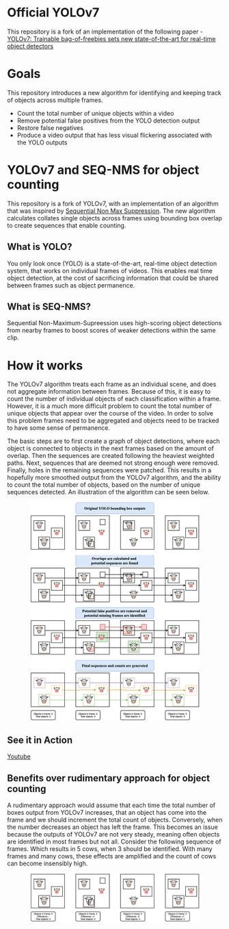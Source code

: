 # Official YOLOv7
This repository is a fork of an implementation of the following paper - [YOLOv7: Trainable bag-of-freebies sets new state-of-the-art for real-time object detectors](https://arxiv.org/abs/2207.02696) 

# Goals
This repository introduces a new algorithm for identifying and keeping track of objects across multiple frames. 
* Count the total number of unique objects within a video
* Remove potential false positives from the YOLO detection output
* Restore false negatives
* Produce a video output that has less visual flickering associated with the YOLO outputs

# YOLOv7 and SEQ-NMS for object counting
This repository is a fork of YOLOv7, with an implementation of an algorithm that was inspired by [Sequential Non Max Suppression](https://arxiv.org/abs/1602.08465). The new algorithm calculates collates single objects across frames using bounding box overlap to create sequences that enable counting. 

## What is YOLO?
You only look once (YOLO) is a state-of-the-art, real-time object detection system, that works on individual frames of videos. This enables real time object detection, at the cost of sacrificing information that could be shared between frames such as object permanence. 

## What is SEQ-NMS?
Sequential Non-Maximum-Supreession uses high-scoring object detections from nearby frames to boost scores of weaker detections within the same clip. 

# How it works
The YOLOv7 algorithm treats each frame as an individual scene, and does not aggregate information between frames. Because of this, it is easy to count the number of individual objects of each classification within a frame. However, it is a much more difficult problem to count the total number of unique objects that appear over the course of the video. In order to solve this problem frames need to be aggregated and objects need to be tracked to have some sense of permanence.

The basic steps are to first create a graph of object detections, where each object is connected to objects in the next frames based on the amount of overlap. 
Then the sequences are created following the heaviest weighted paths. 
Next, sequences that are deemed not strong enough were removed. 
Finally, holes in the remaining sequences were patched. This results in a hopefully more smoothed output from the YOLOv7 algorithm, and the ability to count the total number of objects, based on the number of unique sequences detected.
An illustration of the algorithm can be seen below.

<div align="center">
    <a href="./">
        <img src="./figure/AlgorithmOverview.png" width="79%"/>
    </a>
</div>

## See it in Action
[Youtube](https://www.youtube.com/watch?v=g9BFUpx_tk0)

## Benefits over rudimentary approach for object counting
A rudimentary approach would assume that each time the total number of boxes output from YOLOv7 increases, that an object has come into the frame and we should increment the total count of objects. Conversely, when the number decreases an object has left the frame. This becomes an issue because the outputs of YOLOv7 are not very steady, meaning often objects are identified in most frames but not all. Consider the following sequence of frames. Which results in 5 cows, when 3 should be identified. With many frames and many cows, these effects are amplified and the count of cows can become insensibly high.

<div align="center">
    <a href="./">
        <img src="./figure/rudimentary_counting.png" width="79%"/>
    </a>
</div>



